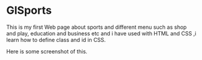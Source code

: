 # GlSports
This is my first Web page about sports and different menu such as shop and play, education and business etc and i have used with HTML and CSS ,i learn how to define class and id in CSS.

Here is some screenshot of this.

